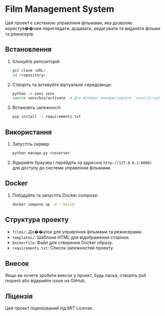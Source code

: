 # Film Management System

Цей проект є системою управління фільмами, яка дозволяє користув��чам переглядати, додавати, редагувати та видаляти фільми та режисерів.

## Встановлення

1. Клонуйте репозиторій:
    ```sh
    git clone <URL>
    cd <repository>
    ```

2. Створіть та активуйте віртуальне середовище:
    ```sh
    python -m venv venv
    source venv/bin/activate  # Для Windows використовуйте `venv\Scripts\activate`
    ```

3. Встановіть залежності:
    ```sh
    pip install -r requirements.txt
    ```

## Використання

1. Запустіть сервер:
    ```sh
    python manage.py runserver
    ```

2. Відкрийте браузер і перейдіть за адресою `http://127.0.0.1:8000/` для доступу до системи управління фільмами.

## Docker

1. Побудуйте та запустіть Docker compose:
    ```sh
    docker compose up -d --build
    ```

## Структура проекту

- `films/`: До��аток для управління фільмами та режисерами.
- `templates/`: Шаблони HTML для відображення сторінок.
- `Dockerfile`: Файл для створення Docker образу.
- `requirements.txt`: Список залежностей проекту.

## Внесок

Якщо ви хочете зробити внесок у проект, будь ласка, створіть pull request або відкрийте issue на GitHub.

## Ліцензія

Цей проект ліцензований під MIT License.